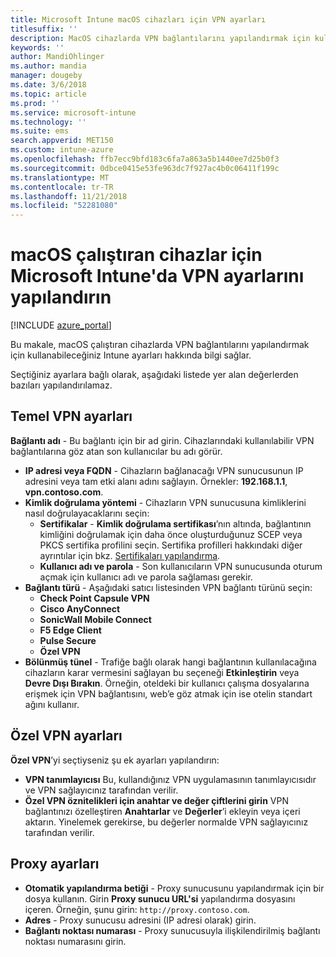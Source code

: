 ```yaml
---
title: Microsoft Intune macOS cihazları için VPN ayarları
titlesuffix: ''
description: MacOS cihazlarda VPN bağlantılarını yapılandırmak için kullanabileceğiniz Intune ayarlarını öğrenin.
keywords: ''
author: MandiOhlinger
ms.author: mandia
manager: dougeby
ms.date: 3/6/2018
ms.topic: article
ms.prod: ''
ms.service: microsoft-intune
ms.technology: ''
ms.suite: ems
search.appverid: MET150
ms.custom: intune-azure
ms.openlocfilehash: ffb7ecc9bfd183c6fa7a863a5b1440ee7d25b0f3
ms.sourcegitcommit: 0dbce0415e53fe963dc7f927ac4b0c06411f199c
ms.translationtype: MT
ms.contentlocale: tr-TR
ms.lasthandoff: 11/21/2018
ms.locfileid: "52281080"
---
```

# <a name="configure-vpn-settings-in-microsoft-intune-for-devices-running-macos"></a>macOS çalıştıran cihazlar için Microsoft Intune'da VPN ayarlarını yapılandırın

[!INCLUDE [azure_portal](./includes/azure_portal.md)]

Bu makale, macOS çalıştıran cihazlarda VPN bağlantılarını yapılandırmak için kullanabileceğiniz Intune ayarları hakkında bilgi sağlar.

Seçtiğiniz ayarlara bağlı olarak, aşağıdaki listede yer alan değerlerden bazıları yapılandırılamaz.

## <a name="base-vpn-settings"></a>Temel VPN ayarları

**Bağlantı adı** - Bu bağlantı için bir ad girin. Cihazlarındaki kullanılabilir VPN bağlantılarına göz atan son kullanıcılar bu adı görür.
- **IP adresi veya FQDN** - Cihazların bağlanacağı VPN sunucusunun IP adresini veya tam etki alanı adını sağlayın. Örnekler: **192.168.1.1**, **vpn.contoso.com**.
- **Kimlik doğrulama yöntemi** - Cihazların VPN sunucusuna kimliklerini nasıl doğrulayacaklarını seçin:
    - **Sertifikalar** - **Kimlik doğrulama sertifikası**’nın altında, bağlantının kimliğini doğrulamak için daha önce oluşturduğunuz SCEP veya PKCS sertifika profilini seçin. Sertifika profilleri hakkındaki diğer ayrıntılar için bkz. [Sertifikaları yapılandırma](certificates-configure.md).
    - **Kullanıcı adı ve parola** - Son kullanıcıların VPN sunucusunda oturum açmak için kullanıcı adı ve parola sağlaması gerekir.
- **Bağlantı türü** - Aşağıdaki satıcı listesinden VPN bağlantı türünü seçin:
    - **Check Point Capsule VPN**
    - **Cisco AnyConnect**
    - **SonicWall Mobile Connect**
    - **F5 Edge Client**
    - **Pulse Secure**
    - **Özel VPN**
- **Bölünmüş tünel** - Trafiğe bağlı olarak hangi bağlantının kullanılacağına cihazların karar vermesini sağlayan bu seçeneği **Etkinleştirin** veya **Devre Dışı Bırakın**. Örneğin, oteldeki bir kullanıcı çalışma dosyalarına erişmek için VPN bağlantısını, web’e göz atmak için ise otelin standart ağını kullanır.

<!--- **Per-app VPN** - Select this option if you want to associate this VPN connection with an iOS or macOS app so that the connection will be opened when the app is run. You can associate the VPN profile with an app when you assign the software. For more information, see [How to assign and monitor apps](apps-deploy.md). --->

## <a name="custom-vpn-settings"></a>Özel VPN ayarları

**Özel VPN**’yi seçtiyseniz şu ek ayarları yapılandırın:

- **VPN tanımlayıcısı** Bu, kullandığınız VPN uygulamasının tanımlayıcısıdır ve VPN sağlayıcınız tarafından verilir.
- **Özel VPN öznitelikleri için anahtar ve değer çiftlerini girin** VPN bağlantınızı özelleştiren **Anahtarlar** ve **Değerler**’i ekleyin veya içeri aktarın. Yinelemek gerekirse, bu değerler normalde VPN sağlayıcınız tarafından verilir.


## <a name="proxy-settings"></a>Proxy ayarları

- **Otomatik yapılandırma betiği** - Proxy sunucusunu yapılandırmak için bir dosya kullanın. Girin **Proxy sunucu URL'si** yapılandırma dosyasını içeren. Örneğin, şunu girin: `http://proxy.contoso.com`.
- **Adres** - Proxy sunucusu adresini (IP adresi olarak) girin.
- **Bağlantı noktası numarası** - Proxy sunucusuyla ilişkilendirilmiş bağlantı noktası numarasını girin.

